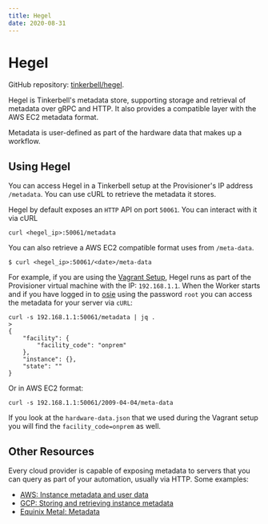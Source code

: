 ```yaml
---
title: Hegel
date: 2020-08-31
---
```


# Hegel

GitHub repository: [tinkerbell/hegel](https://github.com/tinkerbell/hegel).

Hegel is Tinkerbell's metadata store, supporting storage and retrieval of metadata over gRPC and HTTP.
It also provides a compatible layer with the AWS EC2 metadata format.

Metadata is user-defined as part of the hardware data that makes up a workflow.

## Using Hegel

You can access Hegel in a Tinkerbell setup at the Provisioner's IP address `/metadata`.
You can use cURL to retrieve the metadata it stores.

Hegel by default exposes an `HTTP` API on port `50061`.
You can interact with it via cURL

```
curl <hegel_ip>:50061/metadata
```

You can also retrieve a AWS EC2 compatible format uses from `/meta-data`.

```
$ curl <hegel_ip>:50061/<date>/meta-data
```

For example, if you are using the [Vagrant Setup](/setup/local-vagrant/), Hegel runs as part of the Provisioner virtual machine with the IP: `192.168.1.1`.
When the Worker starts and if you have logged in to [osie](/services/osie) using the password `root` you can access the metadata for your server via `cURL`:

```
curl -s 192.168.1.1:50061/metadata | jq .
>
{
    "facility": {
        "facility_code": "onprem"
    },
    "instance": {},
    "state": ""
}
```

Or in AWS EC2 format:

```
curl -s 192.168.1.1:50061/2009-04-04/meta-data
```

If you look at the `hardware-data.json` that we used during the Vagrant setup you will find the `facility_code=onprem` as well.

## Other Resources

Every cloud provider is capable of exposing metadata to servers that you can query as part of your automation, usually via HTTP.
Some examples:

- [AWS: Instance metadata and user data](https://docs.aws.amazon.com/AWSEC2/latest/UserGuide/ec2-instance-metadata.html)
- [GCP: Storing and retrieving instance metadata](https://cloud.google.com/compute/docs/storing-retrieving-metadata)
- [Equinix Metal: Metadata](https://metal.equinix.com/developers/docs/servers/metadata/)
